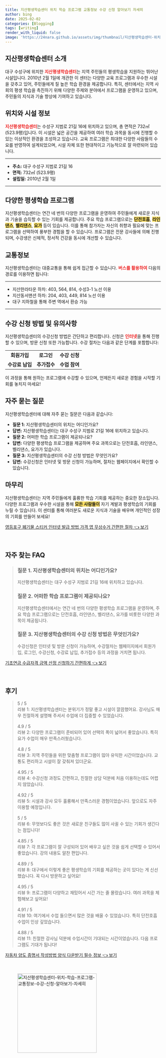 ```yaml
---
title: 지산평생학습센터 위치 학습 프로그램 교통정보 수강 신청 알아보기 자세히
author: bing
date: 2025-02-02
categories: [Blogging]
tags: [writing]
render_with_liquid: false
image: 'https://24nara.github.io/assets/img/thumbnail/지산평생학습센터-위치-학습-프로그램-교통정보-수강-신청-알아보기-자세히.webp'
---
```



<h2 id='지산평생학습센터 소개'>지산평생학습센터 소개</h2>

<p>대구 수성구에 위치한 <b><span style="color: #ee2323;">지산평생학습센터</span></b>는 지역 주민들의 평생학습을 지원하는 뛰어난 시설입니다. 2010년 2월 1일에 개관한 이 센터는 다양한 교육 프로그램과 우수한 시설을 갖추고 있어, 주민들에게 질 높은 학습 환경을 제공합니다. 특히, 센터에서는 지역 사회의 평생 학습을 촉진하기 위해 다양한 주제와 분야에서 프로그램을 운영하고 있으며, 주민들의 지식과 기술 향상에 기여하고 있습니다.</p>

<h2 id='위치와 시설 정보'>위치와 시설 정보</h2>

<p><b><span style="color: #ee2323;">지산평생학습센터</span></b>는 수성구 지범로 21길 16에 위치하고 있으며, 총 면적은 732㎡(523.9평)입니다. 이 시설은 넓은 공간을 제공하여 여러 학습 과목을 동시에 진행할 수 있는 이상적인 환경을 조성하고 있습니다. 교육 프로그램은 최대한 다양한 사람들의 수요를 반영하여 설계되었으며, 시설 자체 또한 현대적이고 기능적으로 잘 마련되어 있습니다.</p>

<hr />

<ul>
    <li><b>주소:</b> 대구 수성구 지범로 21길 16</li>
    <li><b>면적:</b> 732㎡ (523.9평)</li>
    <li><b>설립일:</b> 2010년 2월 1일</li>
</ul>

<hr />

<h2 id='다양한 평생학습 프로그램'>다양한 평생학습 프로그램</h2>

<p>지산평생학습센터는 연간 네 번의 다양한 프로그램을 운영하여 주민들에게 새로운 지식과 기술을 습득할 수 있는 기회를 제공합니다. 주요 학습 프로그램으로는 <b><span style="background-color: #ffe066;">단전호흡</span></b>, <b><span style="background-color: #ffe066;">라인댄스</span></b>, <b><span style="background-color: #ffe066;">벨리댄스</span></b>, <b><span style="background-color: #ffe066;">요가</span></b> 등이 있습니다. 이를 통해 참가자는 자신의 취향과 필요에 맞는 프로그램을 선택하여 풍부한 경험을 할 수 있습니다. 프로그램은 전문 강사들에 의해 진행되며, 수강생은 신체적, 정서적 건강을 동시에 개선할 수 있습니다.</p>

<h2 id='교통정보'>교통정보</h2>

<p>지산평생학습센터는 대중교통을 통해 쉽게 접근할 수 있습니다. <b><span style="color: #ee2323;">버스를 활용하여</span></b> 다음의 경로를 이용하면 됩니다:</p>

<hr />

<ul>
    <li>지산한라타운 하차: 403, 564, 814, 수성3-1 노선 이용</li>
    <li>지산동서맨션 하차: 204, 403, 449, 814 노선 이용</li>
    <li>대구 지하철을 통해 주변 역에서 환승 가능</li>
</ul>

<hr />

<h2 id='수강 신청 방법 및 유의사항'>수강 신청 방법 및 유의사항</h2>

<p>지산평생학습센터의 수강신청 방법은 간단하고 편리합니다. 신청은 <b><span style="color: #ee2323;">인터넷</span></b>을 통해 진행할 수 있으며, 방문 신청 또한 가능합니다. 수강 절차는 다음과 같은 단계를 포함합니다:</p>

<table>
    <tr>
        <td style="text-align: center; height: 17px;"><b>회원가입</b></td>
        <td style="text-align: center; height: 17px;"><b>로그인</b></td>
        <td style="text-align: center; height: 17px;"><b>수강 신청</b></td>
    </tr>
    <tr>
        <td style="text-align: center; height: 17px;"><b>수강료 납입</b></td>
        <td style="text-align: center; height: 17px;"><b>추가접수</b></td>
        <td style="text-align: center; height: 17px;"><b>수업 참여</b></td>
    </tr>
</table>

<p>이 과정을 통해 원하는 프로그램에 수강할 수 있으며, 언제든지 새로운 경험을 시작할 기회를 놓치지 마세요!</p>

<h2 id='자주 묻는 질문'>자주 묻는 질문</h2>

<p>지산평생학습센터에 대해 자주 묻는 질문은 다음과 같습니다:</p>

<ul>
    <li><b>질문 1:</b> 지산평생학습센터의 위치는 어디인가요?</li>
    <li><b>답변:</b> 지산평생학습센터는 대구 수성구 지범로 21길 16에 위치하고 있습니다.</li>
    <li><b>질문 2:</b> 어떠한 학습 프로그램이 제공되나요?</li>
    <li><b>답변:</b> 다양한 평생학습 프로그램을 제공하며 주요 과목으로는 단전호흡, 라인댄스, 벨리댄스, 요가가 있습니다.</li>
    <li><b>질문 3:</b> 지산평생학습센터의 수강 신청 방법은 무엇인가요?</li>
    <li><b>답변:</b> 수강신청은 인터넷 및 방문 신청이 가능하며, 절차는 웹페이지에서 확인할 수 있습니다.</li>
</ul>

<h2 id='마무리'>마무리</h2>

<p>지산평생학습센터는 지역 주민들에게 훌륭한 학습 기회를 제공하는 중요한 장소입니다. 다양한 프로그램과 우수한 시설을 통해 <b><span style="background-color: #ffe066;">모든 사람들이</span></b> 자기 계발과 평생학습의 기회를 누릴 수 있습니다. 이 센터를 통해 여러분도 새로운 지식과 기술을 배우며 개인적인 성장의 기회를 만들어 보세요!</p>


<p><a class="click-button" title="영등포구 폐기물 스티커 인터넷 발급 방법 가격 앱 무상수거 간편한 절차" href="https://24nara.github.io/posts/%EC%98%81%EB%93%B1%ED%8F%AC%EA%B5%AC-%ED%8F%90%EA%B8%B0%EB%AC%BC-%EC%8A%A4%ED%8B%B0%EC%BB%A4-%EC%9D%B8%ED%84%B0%EB%84%B7-%EB%B0%9C%EA%B8%89-%EB%B0%A9%EB%B2%95-%EA%B0%80%EA%B2%A9-%EC%95%B1-%EB%AC%B4%EC%83%81%EC%88%98%EA%B1%B0-%EA%B0%84%ED%8E%B8%ED%95%9C-%EC%A0%88%EC%B0%A8/" rel="dofollow">영등포구 폐기물 스티커 인터넷 발급 방법 가격 앱 무상수거 간편한 절차 👈 보기</a></p><br>
<h2 id='자주_찾는_FAQ'>자주 찾는 FAQ</h2>
<div itemscope="" itemtype="https://schema.org/FAQPage"> 
<blockquote> 
<div itemscope="" itemprop="mainEntity" itemtype="https://schema.org/Question"> 
<h3 itemprop="name">질문 1. 지산평생학습센터의 위치는 어디인가요?</h3> 
<div itemscope="" itemprop="acceptedAnswer" itemtype="https://schema.org/Answer"> 
<span itemprop="text"> 
<p>지산평생학습센터는 대구 수성구 지범로 21길 16에 위치하고 있습니다.</p> 
</span> 
</div> 
</div> 
<div itemscope="" itemprop="mainEntity" itemtype="https://schema.org/Question"> 
<h3 itemprop="name">질문 2. 어떠한 학습 프로그램이 제공되나요?</h3> 
<div itemscope="" itemprop="acceptedAnswer" itemtype="https://schema.org/Answer"> 
<span itemprop="text"> 
<p>지산평생학습센터에서는 연간 네 번의 다양한 평생학습 프로그램을 운영하며, 주요 학습 프로그램으로는 단전호흡, 라인댄스, 벨리댄스, 요가를 비롯한 다양한 과목이 제공됩니다.</p> 
</span> 
</div> 
</div> 
<div itemscope="" itemprop="mainEntity" itemtype="https://schema.org/Question"> 
<h3 itemprop="name">질문 3. 지산평생학습센터의 수강 신청 방법은 무엇인가요?</h3> 
<div itemscope="" itemprop="acceptedAnswer" itemtype="https://schema.org/Answer"> 
<span itemprop="text"> 
<p>수강신청은 인터넷 및 방문 신청이 가능하며, 수강절차는 웹페이지에서 회원가입, 로그인, 수강신청, 수강료 납입, 추가접수 등의 과정을 거치면 됩니다.</p> 
</span> 
</div> 
</div> 
</blockquote> 
</div>
<p><a class="click-button" title="기초연금 수급자격 금액 산정 신청하기 간편하게" href="https://24nara.github.io/posts/%EA%B8%B0%EC%B4%88%EC%97%B0%EA%B8%88-%EC%88%98%EA%B8%89%EC%9E%90%EA%B2%A9-%EA%B8%88%EC%95%A1-%EC%82%B0%EC%A0%95-%EC%8B%A0%EC%B2%AD%ED%95%98%EA%B8%B0-%EA%B0%84%ED%8E%B8%ED%95%98%EA%B2%8C/" rel="dofollow">기초연금 수급자격 금액 산정 신청하기 간편하게 👈 보기</a></p><br>
<h2 id='후기'>후기</h2>
<div itemscope itemtype="https://schema.org/Product">
  <blockquote>
  <div itemprop="review" itemscope itemtype="https://schema.org/Review">
      <div itemprop="reviewRating" itemscope itemtype="https://schema.org/Rating"> <span itemprop="ratingValue">5</span> / <span itemprop="bestRating">5</span> </div>
      <span itemprop="reviewBody">리뷰 1: 지산평생학습센터는 분위기가 정말 좋고 시설이 깔끔했어요. 강사님도 매우 친절하게 설명해 주셔서 수업에 더 집중할 수 있었습니다.</span>
  </div>
  <br>
  <div itemprop="review" itemscope itemtype="https://schema.org/Review">
      <div itemprop="reviewRating" itemscope itemtype="https://schema.org/Rating"> <span itemprop="ratingValue">4.9</span> / <span itemprop="bestRating">5</span> </div>
      <span itemprop="reviewBody">리뷰 2: 다양한 프로그램이 준비되어 있어 선택의 폭이 넓어서 좋았습니다. 특히 요가 수업이 매우 만족스러웠습니다.</span>
  </div>
  <br>
  <div itemprop="review" itemscope itemtype="https://schema.org/Review">
      <div itemprop="reviewRating" itemscope itemtype="https://schema.org/Rating"> <span itemprop="ratingValue">4.8</span> / <span itemprop="bestRating">5</span> </div>
      <span itemprop="reviewBody">리뷰 3: 지역 주민들을 위한 맞춤형 프로그램이 많아 유익한 시간이었습니다. 교통도 편리하고 시설이 잘 갖춰져 있더군요.</span>
  </div>
  <br>
  <div itemprop="review" itemscope itemtype="https://schema.org/Review">
      <div itemprop="reviewRating" itemscope itemtype="https://schema.org/Rating"> <span itemprop="ratingValue">4.95</span> / <span itemprop="bestRating">5</span> </div>
      <span itemprop="reviewBody">리뷰 4: 수강신청 과정도 간편하고, 친절한 상담 덕분에 처음 이용하는데도 어렵지 않았습니다.</span>
  </div>
  <br>
  <div itemprop="review" itemscope itemtype="https://schema.org/Review">
      <div itemprop="reviewRating" itemscope itemtype="https://schema.org/Rating"> <span itemprop="ratingValue">4.92</span> / <span itemprop="bestRating">5</span> </div>
      <span itemprop="reviewBody">리뷰 5: 시설과 강사 모두 훌륭해서 만족스러운 경험이었습니다. 앞으로도 자주 이용할 예정입니다.</span>
  </div>
  <br>
  <div itemprop="review" itemscope itemtype="https://schema.org/Review">
      <div itemprop="reviewRating" itemscope itemtype="https://schema.org/Rating"> <span itemprop="ratingValue">5</span> / <span itemprop="bestRating">5</span> </div>
      <span itemprop="reviewBody">리뷰 6: 무엇보다도 좋은 것은 새로운 친구들도 많이 사귈 수 있는 기회가 생긴다는 점입니다!</span>
  </div>
  <br>
  <div itemprop="review" itemscope itemtype="https://schema.org/Review">
      <div itemprop="reviewRating" itemscope itemtype="https://schema.org/Rating"> <span itemprop="ratingValue">4.85</span> / <span itemprop="bestRating">5</span> </div>
      <span itemprop="reviewBody">리뷰 7: 각 프로그램이 잘 구성되어 있어 배우고 싶은 것을 쉽게 선택할 수 있어서 좋았습니다. 강의 내용도 알찬 편입니다.</span>
  </div>
  <br>
  <div itemprop="review" itemscope itemtype="https://schema.org/Review">
      <div itemprop="reviewRating" itemscope itemtype="https://schema.org/Rating"> <span itemprop="ratingValue">4.89</span> / <span itemprop="bestRating">5</span> </div>
      <span itemprop="reviewBody">리뷰 8: 대구에서 이렇게 좋은 평생학습의 기회를 제공하는 곳이 있다는 게 신선했습니다. 꼭 다시 방문하고 싶어요!</span>
  </div>
  <br>
  <div itemprop="review" itemscope itemtype="https://schema.org/Review">
      <div itemprop="reviewRating" itemscope itemtype="https://schema.org/Rating"> <span itemprop="ratingValue">4.95</span> / <span itemprop="bestRating">5</span> </div>
      <span itemprop="reviewBody">리뷰 9: 프로그램이 다양하고 재밌어서 시간 가는 줄 몰랐습니다. 여러 과목을 체험해보고 싶어요!</span>
  </div>
  <br>
  <div itemprop="review" itemscope itemtype="https://schema.org/Review">
      <div itemprop="reviewRating" itemscope itemtype="https://schema.org/Rating"> <span itemprop="ratingValue">4.91</span> / <span itemprop="bestRating">5</span> </div>
      <span itemprop="reviewBody">리뷰 10: 여기에서 수업 들으면서 많은 것을 배울 수 있었습니다. 특히 단전호흡 수업이 인상 깊었습니다.</span>
  </div>
  <br>
  <div itemprop="review" itemscope itemtype="https://schema.org/Review">
      <div itemprop="reviewRating" itemscope itemtype="https://schema.org/Rating"> <span itemprop="ratingValue">4.88</span> / <span itemprop="bestRating">5</span> </div>
      <span itemprop="reviewBody">리뷰 11: 친절한 강사님 덕분에 수업시간이 기대되는 시간이었습니다. 다음 프로그램도 기대가 됩니다!</span>
  </div>
  </blockquote>
</div>
<p><a class="click-button" title="자동차 양도 증명서 작성방법 양식 다운받기 필수 정보" href="https://24nara.github.io/posts/%EC%9E%90%EB%8F%99%EC%B0%A8-%EC%96%91%EB%8F%84-%EC%A6%9D%EB%AA%85%EC%84%9C-%EC%9E%91%EC%84%B1%EB%B0%A9%EB%B2%95-%EC%96%91%EC%8B%9D-%EB%8B%A4%EC%9A%B4%EB%B0%9B%EA%B8%B0-%ED%95%84%EC%88%98-%EC%A0%95%EB%B3%B4/" rel="dofollow">자동차 양도 증명서 작성방법 양식 다운받기 필수 정보 👈 보기</a></p><br>
<figure class="image"><img src="https://24nara.github.io/assets/img/thumbnail/지산평생학습센터-위치-학습-프로그램-교통정보-수강-신청-알아보기-자세히.webp" alt="지산평생학습센터-위치-학습-프로그램-교통정보-수강-신청-알아보기-자세히" width="256" height="256"></figure>